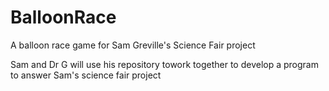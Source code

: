 # BalloonRace
A balloon race game for Sam Greville's Science Fair project

Sam and Dr G will use his repository towork together to develop a program to answer Sam's science fair project


